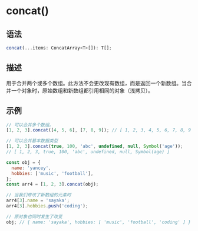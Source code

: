 # concat()

## 语法

```ts
concat(...items: ConcatArray<T>[]): T[];
```

## 描述

用于合并两个或多个数组。此方法不会更改现有数组，而是返回一个新数组。当合并一个对象时，原始数组和新数组都引用相同的对象（浅拷贝）。

## 示例

```js
// 可以合并多个数组。
[1, 2, 3].concat([4, 5, 6], [7, 8, 9]); // [ 1, 2, 3, 4, 5, 6, 7, 8, 9 ]

// 可以合并基本数据类型
[1, 2, 3].concat(true, 100, 'abc', undefined, null, Symbol('age'));
// [ 1, 2, 3, true, 100, 'abc', undefined, null, Symbol(age) ]

const obj = {
  name: 'yancey',
  hobbies: ['music', 'football'],
};
const arr4 = [1, 2, 3].concat(obj);

// 当我们修改了新数组的元素时
arr4[3].name = 'sayaka';
arr4[3].hobbies.push('coding');

// 原对象也同时发生了改变
obj; // { name: 'sayaka', hobbies: [ 'music', 'football', 'coding' ] }
```